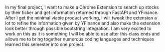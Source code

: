 In my final project, I want to make a Chrome Extension to search up stocks by their ticker and get information returned through FastAPI and YFinance. After I get the minimal viable product working, I will tweak the extension a lot to refine the information given by YFinance and also make the extension look better through possible bootstring integration. I am very excited to work on this as it is something I will be able to use after this class ends and allows me to bring together numerous coding languages and techniques learned this semester into one project. 